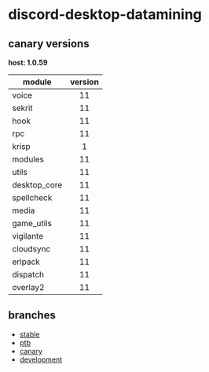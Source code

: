 # discord-desktop-datamining

## canary versions

**host: 1.0.59**

| module | version |
| ------ | :-----: |
| voice | 11 |
| sekrit | 11 |
| hook | 11 |
| rpc | 11 |
| krisp | 1 |
| modules | 11 |
| utils | 11 |
| desktop_core | 11 |
| spellcheck | 11 |
| media | 11 |
| game_utils | 11 |
| vigilante | 11 |
| cloudsync | 11 |
| erlpack | 11 |
| dispatch | 11 |
| overlay2 | 11 |

## branches

- [stable](https://github.com/OpenAsar/discord-desktop-datamining/tree/stable)
- [ptb](https://github.com/OpenAsar/discord-desktop-datamining/tree/ptb)
- [canary](https://github.com/OpenAsar/discord-desktop-datamining/tree/canary)
- [development](https://github.com/OpenAsar/discord-desktop-datamining/tree/development)